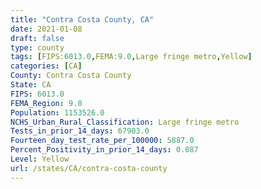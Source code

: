 ```yaml
---
title: "Contra Costa County, CA"
date: 2021-01-08
draft: false
type: county
tags: [FIPS:6013.0,FEMA:9.0,Large fringe metro,Yellow]
categories: [CA]
County: Contra Costa County
State: CA
FIPS: 6013.0
FEMA_Region: 9.0
Population: 1153526.0
NCHS_Urban_Rural_Classification: Large fringe metro
Tests_in_prior_14_days: 67903.0
Fourteen_day_test_rate_per_100000: 5887.0
Percent_Positivity_in_prior_14_days: 0.087
Level: Yellow
url: /states/CA/contra-costa-county
---
```



